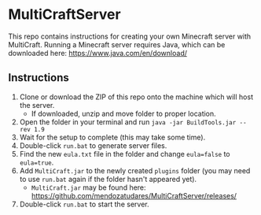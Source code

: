 ﻿# MultiCraftServer
This repo contains instructions for creating your own Minecraft server with MultiCraft. Running a Minecraft server requires Java, which can be downloaded here: https://www.java.com/en/download/

## Instructions
1. Clone or download the ZIP of this repo onto the machine which will host the server.
    * If downloaded, unzip and move folder to proper location.
2. Open the folder in your terminal and run `java -jar BuildTools.jar --rev 1.9`
3. Wait for the setup to complete (this may take some time).
4. Double-click `run.bat` to generate server files.
5. Find the new `eula.txt` file in the folder and change `eula=false` to `eula=true`.
6. Add `MultiCraft.jar` to the newly created `plugins` folder (you may need to use `run.bat` again if the folder hasn't appeared yet).
    * `MultiCraft.jar` may be found here: https://github.com/mendozatudares/MultiCraftServer/releases/
7. Double-click `run.bat` to start the server.
